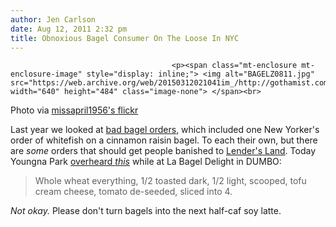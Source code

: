 ```yaml
---
author: Jen Carlson
date: Aug 12, 2011 2:32 pm
title: Obnoxious Bagel Consumer On The Loose In NYC
---
```


	
										<p><span class="mt-enclosure mt-enclosure-image" style="display: inline;"> <img alt="BAGELZ0811.jpg" src="https://web.archive.org/web/20150312021041im_/http://gothamist.com/attachments/arts_jen/BAGELZ0811.jpg" width="640" height="484" class="image-none"> </span><br>
<span class="photo_caption">Photo via <a href="https://web.archive.org/web/20150312021041/http://www.flickr.com/photos/missapril1956/6012889493/">missapril1956&apos;s flickr</a></span></p>

<p>Last year we looked at <a href="https://web.archive.org/web/20150312021041/http://gothamist.com/2010/08/31/are_there_really_any_bad_bagel_orde.php">bad bagel orders</a>, which included one New Yorker&apos;s order of whitefish on a cinnamon raisin bagel. To each their own, but there are <em>some</em> orders that should get people banished to <a href="https://web.archive.org/web/20150312021041/http://www.lendersbagels.com/">Lender&apos;s Land</a>. Today Youngna Park <a href="https://web.archive.org/web/20150312021041/http://twitter.com/#!/youngna/status/102018336761712640">overheard <em>this</em></a> while at La Bagel Delight in DUMBO:</p>

<blockquote>Whole wheat everything, 1/2 toasted dark, 1/2 light, scooped, tofu cream cheese, tomato de-seeded, sliced into 4.</blockquote>

<p><em>Not okay.</em> Please don&apos;t turn bagels into the next half-caf soy latte.</p>					
										
									
				